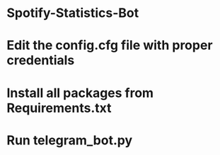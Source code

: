 # Spotify-Statistics-Bot

# Edit the config.cfg file with proper credentials

# Install all packages from Requirements.txt

# Run telegram_bot.py 
